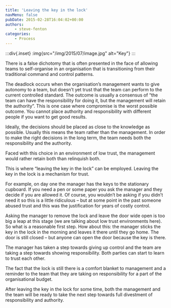 ```yaml
---
title: 'Leaving the key in the lock'
navMenu: false
pubDate: 2015-02-28T16:04:02+00:00
authors:
    - steve-fenton
categories:
    - Process
---
```


:::div{.inset}
:img{src="/img/2015/07/image.jpg" alt="Key"}
:::

There is a false dichotomy that is often presented in the face of allowing teams to self-organise in an organisation that is transitioning from their traditional command and control patterns.

The deadlock occurs when the organisation’s management wants to give autonomy to a team, but doesn’t yet trust that the team can perform to the current controlled standard. The outcome is usually a consensus of “the team can have the responsibility for doing it, but the management will retain the authority”. This is one case where compromise is the worst possible outcome. You cannot place authority and responsibility with different people if you want to get good results.

Ideally, the decisions should be placed as close to the knowledge as possible. Usually this means the team rather than the management. In order to make the right decisions in the long term, the team needs both the responsibility and the authority.

Faced with this choice in an environment of low trust, the management would rather retain both than relinquish both.

This is where “leaving the key in the lock” can be employed. Leaving the key in the lock is a mechanism for trust.

For example, on day one the manager has the keys to the stationary cupboard. If you need a pen or some paper you ask the manager and they decide if you are allowed it. Of course, you wouldn’t be asking if you didn’t need it so this is a little ridiculous – but at some point in the past someone abused trust and this was the justification for years of costly control.

Asking the manager to remove the lock and leave the door wide open is too big a leap at this stage (we are talking about low trust environments here). So what is a reasonable first step. How about this: the manager sticks the key in the lock in the morning and leaves it there until they go home. The door is still closed – but anyone can open the door because the key is there.

The manager has taken a step towards giving up control and the team are taking a step towards showing responsibility. Both parties can start to learn to trust each other.

The fact that the lock is still there is a comfort blanket to management and a reminder to the team that they are taking on responsibility for a part of the organisational budget.

After leaving the key in the lock for some time, both the management and the team will be ready to take the next step towards full divestment of responsibility and authority.